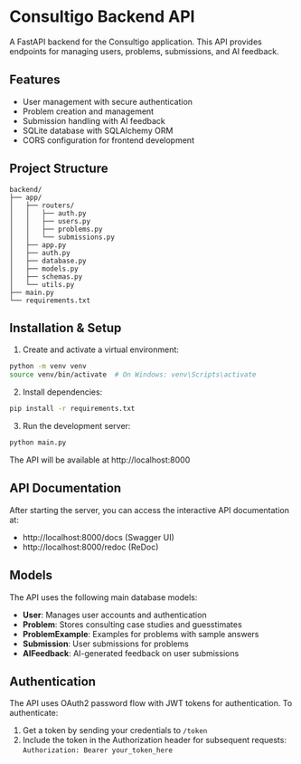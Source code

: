# Consultigo Backend API

A FastAPI backend for the Consultigo application. This API provides endpoints for managing users, problems, submissions, and AI feedback.

## Features

- User management with secure authentication
- Problem creation and management
- Submission handling with AI feedback
- SQLite database with SQLAlchemy ORM
- CORS configuration for frontend development

## Project Structure

```
backend/
├── app/
│   ├── routers/
│   │   ├── auth.py
│   │   ├── users.py
│   │   ├── problems.py
│   │   └── submissions.py
│   ├── app.py
│   ├── auth.py
│   ├── database.py
│   ├── models.py
│   ├── schemas.py
│   └── utils.py
├── main.py
└── requirements.txt
```

## Installation & Setup

1. Create and activate a virtual environment:
```bash
python -m venv venv
source venv/bin/activate  # On Windows: venv\Scripts\activate
```

2. Install dependencies:
```bash
pip install -r requirements.txt
```

3. Run the development server:
```bash
python main.py
```

The API will be available at http://localhost:8000

## API Documentation

After starting the server, you can access the interactive API documentation at:
- http://localhost:8000/docs (Swagger UI)
- http://localhost:8000/redoc (ReDoc)

## Models

The API uses the following main database models:

- **User**: Manages user accounts and authentication
- **Problem**: Stores consulting case studies and guesstimates
- **ProblemExample**: Examples for problems with sample answers
- **Submission**: User submissions for problems
- **AIFeedback**: AI-generated feedback on user submissions

## Authentication

The API uses OAuth2 password flow with JWT tokens for authentication. To authenticate:

1. Get a token by sending your credentials to `/token`
2. Include the token in the Authorization header for subsequent requests:
   `Authorization: Bearer your_token_here` 